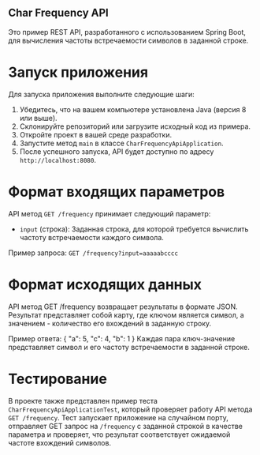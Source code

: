 ## Char Frequency API
Это пример REST API, разработанного с использованием Spring Boot, для вычисления частоты встречаемости символов в заданной
строке.

# Запуск приложения
Для запуска приложения выполните следующие шаги:

1. Убедитесь, что на вашем компьютере установлена Java (версия 8 или выше).
2. Склонируйте репозиторий или загрузите исходный код из примера.
3. Откройте проект в вашей среде разработки.
4. Запустите метод `main` в классе `CharFrequencyApiApplication`.
5. После успешного запуска, API будет доступно по адресу `http://localhost:8080`.

# Формат входящих параметров
API метод `GET /frequency` принимает следующий параметр:

* `input` (строка): Заданная строка, для которой требуется вычислить частоту встречаемости каждого символа.

Пример запроса:
`GET /frequency?input=aaaaabcccc`

# Формат исходящих данных
API метод GET /frequency возвращает результаты в формате JSON. Результат представляет собой карту, где ключом является
символ, а значением - количество его вхождений в заданную строку.

Пример ответа:
{
"a": 5,
"c": 4,
"b": 1
}
Каждая пара ключ-значение представляет символ и его частоту встречаемости в заданной строке.

# Тестирование
В проекте также представлен пример теста `CharFrequencyApiApplicationTest`, который проверяет работу API метода 
`GET /frequency`. Тест запускает приложение на случайном порту, отправляет GET запрос на `/frequency` с заданной строкой в 
качестве параметра и проверяет, что результат соответствует ожидаемой частоте вхождений символов.